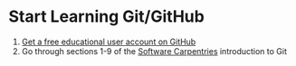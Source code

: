 # Start Learning Git/GitHub

1. [Get a free educational user account on GitHub](https://education.github.com/discount_requests/student_application)
1. Go through sections 1-9 of the [Software Carpentries](https://swcarpentry.github.io/git-novice/) introduction to Git

